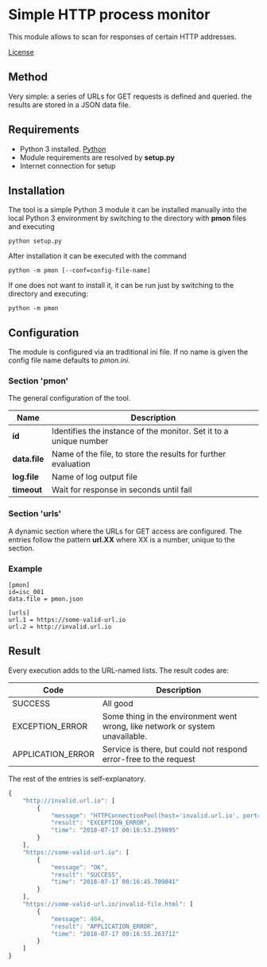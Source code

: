 # Simple HTTP process monitor
This module allows to scan for responses of certain HTTP
addresses.

[License](./LICENSE)

## Method
Very simple: a series of URLs for GET requests is defined and
queried. the results are stored in a JSON data file.

## Requirements
- Python 3 installed. [Python](http://www.python.org)
- Module requirements are resolved by **setup.py**
- Internet connection for setup

## Installation
The tool is a simple Python 3 module it can be installed
manually into the local Python 3 environment by switching to
the directory with **pmon** files and executing

    python setup.py
    
After installation it can be executed with the command

    python -m pmon [--conf=config-file-name]
    
If one does not want to install it, it can be run just by
switching to the directory and executing:

    python -m pmon
   
## Configuration
The module is configured via an traditional ini file. If no name
is given the config file name defaults to _pmon.ini_.

### Section 'pmon'
The general configuration of the tool.

| Name | Description |
|------|-------------|
| **id** | Identifies the instance of the monitor. Set it to a unique number |
| **data.file** | Name of the file, to store the results for further evaluation |
| **log.file** | Name of log output file |
| **timeout** | Wait for response in seconds until fail | 

### Section 'urls'
A dynamic section where the URLs for GET access are configured.
The entries follow the pattern **url.XX** where XX is a
number, unique to the section.

### Example
    [pmon]
    id=isc_001
    data.file = pmon.json

    [urls]
    url.1 = https://some-valid-url.io
    url.2 = http://invalid.url.io
    
## Result
Every execution adds to the URL-named lists. The result codes are:

| Code | Description |
|------|-------------|
| SUCCESS | All good |
| EXCEPTION_ERROR | Some thing in the environment went wrong, like network or system unavailable. |
| APPLICATION_ERROR | Service is there, but could not respond error-free to the request |
The rest of the entries is self-explanatory.

```javascript
{
    "http://invalid.url.io": [
        {
            "message": "HTTPConnectionPool(host='invalid.url.io', port=80):",
            "result": "EXCEPTION_ERROR",
            "time": "2018-07-17 00:16:53.259895"
        }
    ],
    "https://some-valid-url.io": [
        {
            "message": "OK",
            "result": "SUCCESS",
            "time": "2018-07-17 00:16:45.709041"
        }
    ],
    "https://some-valid-url.io/invalid-file.html": [
        {
            "message": 404,
            "result": "APPLICATION_ERROR",
            "time": "2018-07-17 00:16:55.263712"
        }
    ]
}
```